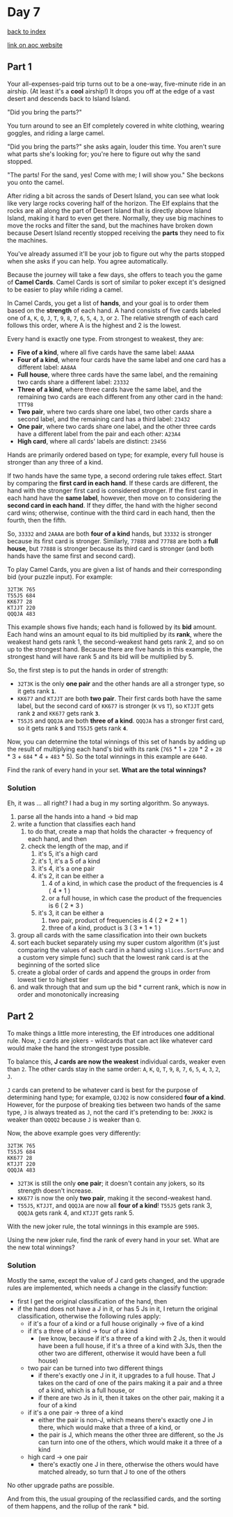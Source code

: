 # Day 7

[back to index](https://github.com/javorszky/adventofcode2023/)

[link on aoc website](https://adventofcode.com/2023/day/7)

## Part 1
Your all-expenses-paid trip turns out to be a one-way, five-minute ride in an airship. (At least it's a **cool** airship!) It drops you off at the edge of a vast desert and descends back to Island Island.

"Did you bring the parts?"

You turn around to see an Elf completely covered in white clothing, wearing goggles, and riding a large camel.

"Did you bring the parts?" she asks again, louder this time. You aren't sure what parts she's looking for; you're here to figure out why the sand stopped.

"The parts! For the sand, yes! Come with me; I will show you." She beckons you onto the camel.

After riding a bit across the sands of Desert Island, you can see what look like very large rocks covering half of the horizon. The Elf explains that the rocks are all along the part of Desert Island that is directly above Island Island, making it hard to even get there. Normally, they use big machines to move the rocks and filter the sand, but the machines have broken down because Desert Island recently stopped receiving the **parts** they need to fix the machines.

You've already assumed it'll be your job to figure out why the parts stopped when she asks if you can help. You agree automatically.

Because the journey will take a few days, she offers to teach you the game of **Camel Cards**. Camel Cards is sort of similar to poker except it's designed to be easier to play while riding a camel.

In Camel Cards, you get a list of **hands**, and your goal is to order them based on the **strength** of each hand. A hand consists of five cards labeled one of `A`, `K`, `Q`, `J`, `T`, `9`, `8`, `7`, `6`, `5`, `4`, `3`, or `2`. The relative strength of each card follows this order, where A is the highest and 2 is the lowest.

Every hand is exactly one type. From strongest to weakest, they are:

 * **Five of a kind**, where all five cards have the same label: `AAAAA`
 * **Four of a kind**, where four cards have the same label and one card has a different label: `AA8AA`
 * **Full house**, where three cards have the same label, and the remaining two cards share a different label: `23332`
 * **Three of a kind**, where three cards have the same label, and the remaining two cards are each different from any other card in the hand: `TTT98`
 * **Two pair**, where two cards share one label, two other cards share a second label, and the remaining card has a third label: `23432`
 * **One pair**, where two cards share one label, and the other three cards have a different label from the pair and each other: `A23A4`
 * **High card**, where all cards' labels are distinct: `23456`

Hands are primarily ordered based on type; for example, every full house is stronger than any three of a kind.

If two hands have the same type, a second ordering rule takes effect. Start by comparing the **first card in each hand**. If these cards are different, the hand with the stronger first card is considered stronger. If the first card in each hand have the **same label**, however, then move on to considering the **second card in each hand**. If they differ, the hand with the higher second card wins; otherwise, continue with the third card in each hand, then the fourth, then the fifth.

So, `33332` and `2AAAA` are both **four of a kind** hands, but `33332` is stronger because its first card is stronger. Similarly, `77888` and `77788` are both a **full house**, but `77888` is stronger because its third card is stronger (and both hands have the same first and second card).

To play Camel Cards, you are given a list of hands and their corresponding bid (your puzzle input). For example:

```
32T3K 765
T55J5 684
KK677 28
KTJJT 220
QQQJA 483
```
This example shows five hands; each hand is followed by its **bid** amount. Each hand wins an amount equal to its bid multiplied by its **rank**, where the weakest hand gets rank 1, the second-weakest hand gets rank 2, and so on up to the strongest hand. Because there are five hands in this example, the strongest hand will have rank 5 and its bid will be multiplied by 5.

So, the first step is to put the hands in order of strength:

 * `32T3K` is the only **one pair** and the other hands are all a stronger type, so it gets rank **`1`**.
 * `KK677` and `KTJJT` are both **two pair**. Their first cards both have the same label, but the second card of `KK677` is stronger (`K` vs `T`), so `KTJJT` gets rank **`2`** and `KK677` gets rank **`3`**.
 * `T55J5` and `QQQJA` are both **three of a kind**. `QQQJA` has a stronger first card, so it gets rank **`5`** and `T55J5` gets rank **`4`**.

Now, you can determine the total winnings of this set of hands by adding up the result of multiplying each hand's bid with its rank (`765` * 1 + `220` * 2 + `28` * 3 + `684` * 4 + `483` * 5). So the total winnings in this example are `6440`.

Find the rank of every hand in your set. **What are the total winnings?**

### Solution

Eh, it was ... all right? I had a bug in my sorting algorithm. So anyways.

1. parse all the hands into a hand -> bid map
2. write a function that classifies each hand
   1. to do that, create a map that holds the character -> frequency of each hand, and then
   2. check the length of the map, and if
      1. it's 5, it's a high card
      2. it's 1, it's a 5 of a kind
      3. it's 4, it's a one pair
      4. it's 2, it can be either a
         1. 4 of a kind, in which case the product of the frequencies is 4 ( 4 * 1 )
         2. or a full house, in which case the product of the frequencies is 6 ( 2 * 3 )
      5. it's 3, it can be either a
         1. two pair, product of frequencies is 4 ( 2 * 2 * 1 )
         2. three of a kind, product is 3 ( 3 * 1 * 1 )
3. group all cards with the same classification into their own buckets
4. sort each bucket separately using my super custom algorithm (it's just comparing the values of each card in a hand using `slices.SortFunc` and a custom very simple func) such that the lowest rank card is at the beginning of the sorted slice
5. create a global order of cards and append the groups in order from lowest tier to highest tier
6. and walk through that and sum up the bid * current rank, which is now in order and monotonically increasing

## Part 2

To make things a little more interesting, the Elf introduces one additional rule. Now, `J` cards are jokers - wildcards that can act like whatever card would make the hand the strongest type possible.

To balance this, **J cards are now the weakest** individual cards, weaker even than `2`. The other cards stay in the same order: `A`, `K`, `Q`, `T`, `9`, `8`, `7`, `6`, `5`, `4`, `3`, `2`, `J`.

`J` cards can pretend to be whatever card is best for the purpose of determining hand type; for example, `QJJQ2` is now considered **four of a kind**. However, for the purpose of breaking ties between two hands of the same type, `J` is always treated as `J`, not the card it's pretending to be: `JKKK2` is weaker than `QQQQ2` because `J` is weaker than `Q`.

Now, the above example goes very differently:

```
32T3K 765
T55J5 684
KK677 28
KTJJT 220
QQQJA 483
```
 * `32T3K` is still the only **one pair**; it doesn't contain any jokers, so its strength doesn't increase.
 * `KK677` is now the only **two pair**, making it the second-weakest hand.
 * `T55J5`, `KTJJT`, and `QQQJA` are now all **four of a kind**! `T55J5` gets rank 3, `QQQJA` gets rank 4, and `KTJJT` gets rank 5.

With the new joker rule, the total winnings in this example are `5905`.

Using the new joker rule, find the rank of every hand in your set. What are the new total winnings?

### Solution

Mostly the same, except the value of J card gets changed, and the upgrade rules are implemented, which needs a change in the classify function:
 * first I get the original classification of the hand, then
 * if the hand does not have a J in it, or has 5 Js in it, I return the original classification, otherwise the following rules apply:
   * if it's a four of a kind or a full house originally -> five of a kind
   * if it's a three of a kind -> four of a kind
     * (we know, because if it's a three of a kind with 2 Js, then it would have been a full house, if it's a three of a kind with 3Js, then the other two are different, otherwise it would have been a full house)
   * two pair can be turned into two different things
     * if there's exactly one J in it, it upgrades to a full house. That J takes on the card of one of the pairs making it a pair and a three of a kind, which is a full house, or
     * if there are two Js in it, then it takes on the other pair, making it a four of a kind
   * if it's a one pair -> three of a kind
     * either the pair is non-J, which means there's exactly one J in there, which would make that a three of a kind, or
     * the pair is J, which means the other three are different, so the Js can turn into one of the others, which would make it a three of a kind
   * high card -> one pair
     * there's exactly one J in there, otherwise the others would have matched already, so turn that J to one of the others

No other upgrade paths are possible.

And from this, the usual grouping of the reclassified cards, and the sorting of them happens, and the rollup of the rank * bid.
